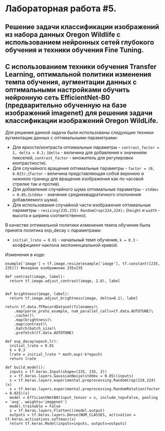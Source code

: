 Лабораторная работа #5.
===
Решение задачи классификации изображений из набора данных Oregon Wildlife с использованием нейронных сетей глубокого обучения и техники обучения Fine Tuning.
---

С использованием техники обучения Transfer Learning, оптимальной политики изменения темпа обучения, аугментации данных с оптимальными настройками обучить нейронную сеть EfficientNet-B0 (предварительно обученную на базе изображений imagenet) для решения задачи классификации изображений Oregon WildLife.
---

Для решения данной задачи были использованы следующие техники аугментации данных с оптимальными параметрами: 
* Для яркости/контраста оптимальные параметры - `contrast_factor = 2, delta = 0.1;` (`delta` - величина для добавления к значениям пикселей, `contrast_factor` - множитель для регулировки контрастности).
* Для случайного вращения оптимальные параметры - `factor = (0, 0.025);`(`factor` - величина представляющая собой верхнюю и нижнюю границу для вращения изображения как по часовой стрелке так и против).
* Для добавления случайного шума оптимальные параметры - `stddev = 0.05;`(`stddev` - значение среднеквадратичного отклонения добавляемого шума).
* Для использования случайной части изображения оптимальные параметры - `resizing(235,235) RandomCrop(224,224);` (`height` и `width` - высота и ширина соответственно).

В качестве оптимальной политики изменения темпа обучения была принята политика exp_decay с параметрами:
* `initial_lrate = 0.01` - начальный темп обучения, `k = 0.3` - коэффициент наклона экспоненциальной кривой.

Изменения в коде:
```
example['image'] = tf.image.resize(example['image'], tf.constant([235, 235])) #входное изображение 235х235
```
```
def contrast(image, label):
  return tf.image.adjust_contrast(image, 2.0), label


def brightness(image, label):
  return tf.image.adjust_brightness(image, delta=0.1), label
  
return tf.data.TFRecordDataset(filenames)\
    .map(parse_proto_example, num_parallel_calls=tf.data.AUTOTUNE)\
    .cache()\
    .map(brightness)\
    .map(contrast)\
    .batch(batch_size)\
    .prefetch(tf.data.AUTOTUNE)
```
```
def exp_decay(epoch,lr):
  initial_lrate = 0.01
  k = 0.3
  lrate = initial_lrate * math.exp(-k*epoch)
  return lrate
```

```
def build_model():
  inputs = tf.keras.Input(shape=(235, 235, 3))
  x = tf.keras.layers.GaussianNoise(stddev = 0.05)(inputs)
  x = tf.keras.layers.experimental.preprocessing.RandomCrop(224,224)(x)
  x = tf.keras.layers.experimental.preprocessing.RandomRotation(factor = 0.025)(x)
  model = EfficientNetB0(input_tensor = x, include_top=False, pooling = 'avg', weights='imagenet')
  model.trainable = False
  x = tf.keras.layers.Flatten()(model.output)
  outputs = tf.keras.layers.Dense(NUM_CLASSES, activation = tf.keras.activations.softmax)(x)
  return tf.keras.Model(inputs=inputs, outputs=outputs)
```










